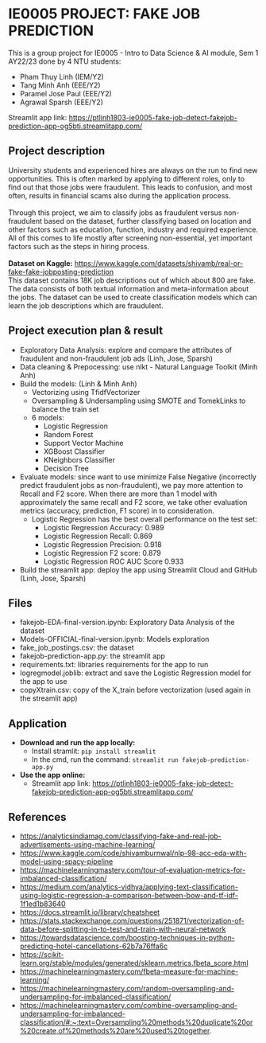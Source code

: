 # IE0005 PROJECT: FAKE JOB PREDICTION

This is a group project for IE0005 - Intro to Data Science & AI module, Sem 1 AY22/23 done by 4 NTU students:
- Pham Thuy Linh (IEM/Y2)
- Tang Minh Anh (EEE/Y2)
- Paramel Jose Paul (EEE/Y2)
- Agrawal Sparsh (EEE/Y2)

Streamlit app link: https://ptlinh1803-ie0005-fake-job-detect-fakejob-prediction-app-og5bti.streamlitapp.com/

## Project description
University students and experienced hires are always on the run to find new opportunities. This is often marked by applying to different roles, only to find out that those jobs were fraudulent. This leads to confusion, and most often, results in financial scams also during the application process.
<br><br>
Through this project, we aim to classify jobs as fraudulent versus non-fraudulent based on the dataset, further classifying based on location and other factors such as education, function, industry and required experience. All of this comes to life mostly after screening non-essential, yet important factors such as the steps in hiring process.
<br><br>
<b>Dataset on Kaggle:</b> https://www.kaggle.com/datasets/shivamb/real-or-fake-fake-jobposting-prediction <br>
This dataset contains 18K job descriptions out of which about 800 are fake. The data consists of both textual information and meta-information about the jobs. The dataset can be used to create classification models which can learn the job descriptions which are fraudulent.

## Project execution plan & result
- Exploratory Data Analysis: explore and compare the attributes of fraudulent and non-fraudulent job ads (Linh, Jose, Sparsh)
- Data cleaning & Prepocessing: use nlkt - Natural Language Toolkit (Minh Anh)
- Build the models: (Linh & Minh Anh)
  + Vectorizing using TfidfVectorizer
  + Oversampling & Undersampling using SMOTE and TomekLinks to balance the train set
  + 6 models:
    * Logistic Regression
    * Random Forest
    * Support Vector Machine
    * XGBoost Classifier
    * KNeighbors Classifier
    * Decision Tree
 - Evaluate models: since want to use minimize False Negative (incorrectly predict fraudulent jobs as non-fraudulent), we pay more attention to Recall and F2 score. When there are more than 1 model with approximately the same recall and F2 score, we take other evaluation metrics (accuracy, prediction, F1 score) in to consideration.
    + Logistic Regression has the best overall performance on the test set: 
      * Logistic Regression Accuracy: 0.989
      * Logistic Regression Recall: 0.869
      * Logistic Regression Precision: 0.918
      * Logistic Regression F2 score: 0.879
      * Logistic Regression ROC AUC Score 0.933
- Build the streamlit app: deploy the app using Streamlit Cloud and GitHub (Linh, Jose, Sparsh)

## Files
- fakejob-EDA-final-version.ipynb: Exploratory Data Analysis of the dataset
- Models-OFFICIAL-final-version.ipynb: Models exploration
- fake_job_postings.csv: the dataset
- fakejob-prediction-app.py: the streamlit app
- requirements.txt: libraries requirements for the app to run
- logregmodel.joblib: extract and save the Logistic Regression model for the app to use
- copyXtrain.csv: copy of the X_train before vectorization (used again in the streamlit app)

## Application
- <b>Download and run the app locally:</b>
  + Install stramlit: `pip install streamlit`
  + In the cmd, run the command: `streamlit run fakejob-prediction-app.py`
 - <b>Use the app online:</b>
    + Streamlit app link: https://ptlinh1803-ie0005-fake-job-detect-fakejob-prediction-app-og5bti.streamlitapp.com/

## References
- https://analyticsindiamag.com/classifying-fake-and-real-job-advertisements-using-machine-learning/
- https://www.kaggle.com/code/shivamburnwal/nlp-98-acc-eda-with-model-using-spacy-pipeline
- https://machinelearningmastery.com/tour-of-evaluation-metrics-for-imbalanced-classification/
- https://medium.com/analytics-vidhya/applying-text-classification-using-logistic-regression-a-comparison-between-bow-and-tf-idf-1f1ed1b83640
- https://docs.streamlit.io/library/cheatsheet
- https://stats.stackexchange.com/questions/251871/vectorization-of-data-before-splitting-in-to-test-and-train-with-neural-network
- https://towardsdatascience.com/boosting-techniques-in-python-predicting-hotel-cancellations-62b7a76ffa6c
- https://scikit-learn.org/stable/modules/generated/sklearn.metrics.fbeta_score.html
- https://machinelearningmastery.com/fbeta-measure-for-machine-learning/
- https://machinelearningmastery.com/random-oversampling-and-undersampling-for-imbalanced-classification/
- https://machinelearningmastery.com/combine-oversampling-and-undersampling-for-imbalanced-classification/#:~:text=Oversampling%20methods%20duplicate%20or%20create,of%20methods%20are%20used%20together.
